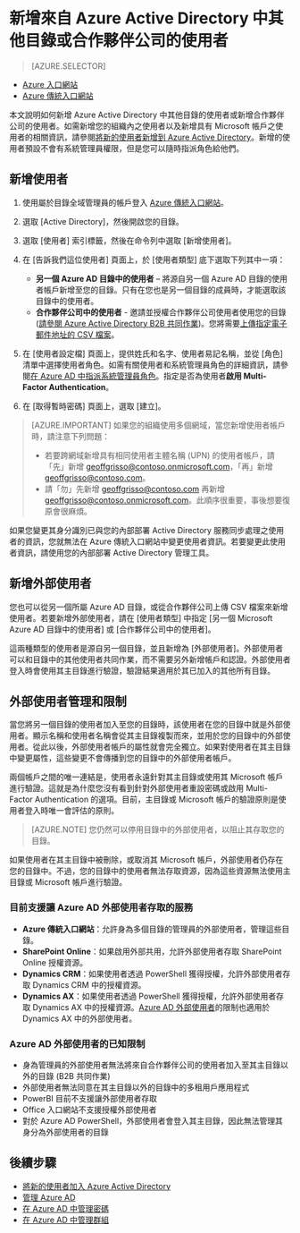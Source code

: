 <properties
	pageTitle="新增來自 Azure Active Directory 中其他目錄或合作夥伴公司的使用者 | Microsoft Azure"
	description="說明如何在 Azure Active Directory 中新增使用者或變更使用者資訊，包括外部使用者和來賓使用者。"
	services="active-directory"
	documentationCenter=""
	authors="curtand"
	manager="femila"
	editor=""/>

<tags
	ms.service="active-directory"
	ms.workload="identity"
	ms.tgt_pltfrm="na"
	ms.devlang="na"
	ms.topic="get-started-article"
	ms.date="09/22/2016"
	ms.author="curtand"/>

# 新增來自 Azure Active Directory 中其他目錄或合作夥伴公司的使用者

> [AZURE.SELECTOR]
- [Azure 入口網站](active-directory-users-create-external-azure-portal.md)
- [Azure 傳統入口網站](active-directory-create-users-external.md)

本文說明如何新增 Azure Active Directory 中其他目錄的使用者或新增合作夥伴公司的使用者。如需新增您的組織內之使用者以及新增具有 Microsoft 帳戶之使用者的相關資訊，請參閱[將新的使用者新增到 Azure Active Directory](active-directory-create-users.md)。新增的使用者預設不會有系統管理員權限，但是您可以隨時指派角色給他們。

## 新增使用者

1. 使用屬於目錄全域管理員的帳戶登入 [Azure 傳統入口網站](https://manage.windowsazure.com)。

2. 選取 [Active Directory]，然後開啟您的目錄。

3. 選取 [使用者] 索引標籤，然後在命令列中選取 [新增使用者]。

4. 在 [告訴我們這位使用者] 頁面上，於 [使用者類型] 底下選取下列其中一項：

	- **另一個 Azure AD 目錄中的使用者** – 將源自另一個 Azure AD 目錄的使用者帳戶新增至您的目錄。只有在您也是另一個目錄的成員時，才能選取該目錄中的使用者。
	- **合作夥伴公司中的使用者** - 邀請並授權合作夥伴公司使用者使用您的目錄 ([請參閱 Azure Active Directory B2B 共同作業](active-directory-b2b-what-is-azure-ad-b2b.md))。您將需要[上傳指定電子郵件地址的 CSV 檔案](active-directory-b2b-references-csv-file-format.md)。

6. 在 [使用者設定檔] 頁面上，提供姓氏和名字、使用者易記名稱，並從 [角色] 清單中選擇使用者角色。如需有關使用者和系統管理員角色的詳細資訊，請參閱[在 Azure AD 中指派系統管理員角色](active-directory-assign-admin-roles.md)。指定是否為使用者**啟用 Multi-Factor Authentication**。

7. 在 [取得暫時密碼] 頁面上，選取 [建立]。

> [AZURE.IMPORTANT] 如果您的組織使用多個網域，當您新增使用者帳戶時，請注意下列問題：
>
> - 若要跨網域新增具有相同使用者主體名稱 (UPN) 的使用者帳戶，請「先」新增 geoffgrisso@contoso.onmicrosoft.com，「再」新增 geoffgrisso@contoso.com。
> - 請「勿」先新增 geoffgrisso@contoso.com 再新增 geoffgrisso@contoso.onmicrosoft.com。此順序很重要，事後想要復原會很麻煩。

如果您變更其身分識別已與您的內部部署 Active Directory 服務同步處理之使用者的資訊，您就無法在 Azure 傳統入口網站中變更使用者資訊。若要變更此使用者資訊，請使用您的內部部署 Active Directory 管理工具。

## 新增外部使用者

您也可以從另一個所屬 Azure AD 目錄，或從合作夥伴公司上傳 CSV 檔案來新增使用者。若要新增外部使用者，請在 [使用者類型] 中指定 [另一個 Microsoft Azure AD 目錄中的使用者] 或 [合作夥伴公司中的使用者]。

這兩種類型的使用者是源自另一個目錄，並且新增為 [外部使用者]。外部使用者可以和目錄中的其他使用者共同作業，而不需要另外新增帳戶和認證。外部使用者登入時會使用其主目錄進行驗證，驗證結果適用於其已加入的其他所有目錄。

## 外部使用者管理和限制

當您將另一個目錄的使用者加入至您的目錄時，該使用者在您的目錄中就是外部使用者。顯示名稱和使用者名稱會從其主目錄複製而來，並用於您的目錄中的外部使用者。從此以後，外部使用者帳戶的屬性就會完全獨立。如果對使用者在其主目錄中變更屬性，這些變更不會傳播到您的目錄中的外部使用者帳戶。

兩個帳戶之間的唯一連結是，使用者永遠針對其主目錄或使用其 Microsoft 帳戶進行驗證。這就是為什麼您沒有看到針對外部使用者重設密碼或啟用 Multi-Factor Authentication 的選項。目前，主目錄或 Microsoft 帳戶的驗證原則是使用者登入時唯一會評估的原則。

> [AZURE.NOTE]
您仍然可以停用目錄中的外部使用者，以阻止其存取您的目錄。

如果使用者在其主目錄中被刪除，或取消其 Microsoft 帳戶，外部使用者仍存在您的目錄中。不過，您的目錄中的使用者無法存取資源，因為這些資源無法使用主目錄或 Microsoft 帳戶進行驗證。

### 目前支援讓 Azure AD 外部使用者存取的服務

- **Azure 傳統入口網站**：允許身為多個目錄的管理員的外部使用者，管理這些目錄。
- **SharePoint Online**：如果啟用外部共用，允許外部使用者存取 SharePoint Online 授權資源。
- **Dynamics CRM**：如果使用者透過 PowerShell 獲得授權，允許外部使用者存取 Dynamics CRM 中的授權資源。
- **Dynamics AX**：如果使用者透過 PowerShell 獲得授權，允許外部使用者存取 Dynamics AX 中的授權資源。[Azure AD 外部使用者](#known-limitations-of-azure-ad-external-users)的限制也適用於 Dynamics AX 中的外部使用者。

### Azure AD 外部使用者的已知限制

- 身為管理員的外部使用者無法將來自合作夥伴公司的使用者加入至其主目錄以外的目錄 (B2B 共同作業)
- 外部使用者無法同意在其主目錄以外的目錄中的多租用戶應用程式
- PowerBI 目前不支援讓外部使用者存取
- Office 入口網站不支援授權外部使用者
- 對於 Azure AD PowerShell，外部使用者會登入其主目錄，因此無法管理其身分為外部使用者的目錄


## 後續步驟

- [將新的使用者加入 Azure Active Directory](active-directory-create-users.md)
- [管理 Azure AD](active-directory-administer.md)
- [在 Azure AD 中管理密碼](active-directory-manage-passwords.md)
- [在 Azure AD 中管理群組](active-directory-manage-groups.md)

<!---HONumber=AcomDC_0928_2016-->